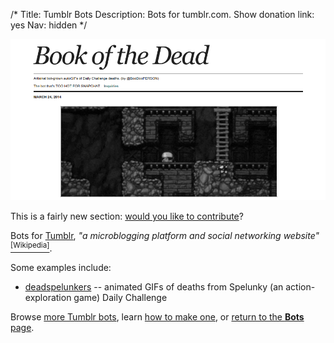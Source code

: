 /*
Title: Tumblr Bots
Description: Bots for tumblr.com.
Show donation link: yes
Nav: hidden
*/

<p class="screenshot float-right">
  <a href="/bots/tumblr-bots/deadspelunkers">
    <img src="/content/bots/tumblr-bots/images/deadspelunkers.png">
  </a>
</p>

<div class="note">
  <p>
    This is a fairly new section: <a href="https://github.com/botwiki/botwiki.org">would you like to contribute</a>?
  </p>
</div>

Bots for [Tumblr](https://www.tumblr.com/), *"a microblogging platform and social networking website"* [<sup>[Wikipedia]</sup>](https://en.wikipedia.org/wiki/Tumblr).

Some examples include:

- [deadspelunkers](/bots/tumblr-bots/deadspelunkers) -- animated GIFs of deaths from Spelunky (an action-exploration game) Daily Challenge

Browse [more Tumblr bots](/tag/tumblrbot), learn [how to make one](/tutorials/tumblr-bots), or [return to the **Bots** page](/bots).

